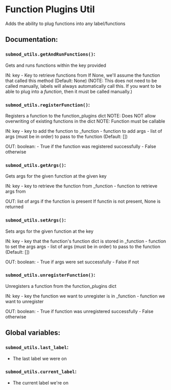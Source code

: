 # Function Plugins Util

Adds the ability to plug functions into any label/functions

## Documentation:

### `submod_utils.getAndRunFunctions()`:
Gets and runs functions within the key provided

IN:
    key - Key to retrieve functions from
    If None, we'll assume the function that called this method
    (Default: None)
(NOTE: This does not need to be called manually, labels will always automatically call this. If you want to be able to plug into a *function*, then it must be called manually.)

### `submod_utils.registerFunction()`:
Registers a function to the function_plugins dict
NOTE: Does NOT allow overwriting of existing functions in the dict
NOTE: Function must be callable

IN:
    key - key to add the function to
    _function - function to add
    args - list of args (must be in order) to pass to the function (Default: [])

OUT:
    boolean:
        - True if the function was registered successfully
        - False otherwise

### `submod_utils.getArgs()`:
Gets args for the given function at the given key

IN:
    key - key to retrieve the function from
    _function - function to retrieve args from

OUT:
    list of args if the function is present
    If functin is not present, None is returned

### `submod_utils.setArgs()`:
Sets args for the given function at the key

IN:
    key - key that the function's function dict is stored in
    _function - function to set the args
    args - list of args (must be in order) to pass to the function (Default: [])

OUT:
    boolean:
        - True if args were set successfully
        - False if not

### `submod_utils.unregisterFunction()`:
Unregisters a function from the function_plugins dict

IN:
    key - key the function we want to unregister is in
    _function - function we want to unregister

OUT:
    boolean:
        - True if function was unregistered successfully
        - False otherwise

## Global variables:

### `submod_utils.last_label`:
- The last label we were on

### `submod_utils.current_label`:
- The current label we're on